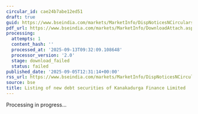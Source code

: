 ```yaml
---
circular_id: cae24b7abe12ed51
draft: true
guid: https://www.bseindia.com/markets/MarketInfo/DispNoticesNCirculars.aspx?Noticeid={649FD752-864B-4BE4-8AD9-8726B5B3000A}&noticeno=20250905-18&dt=09/05/2025&icount=18&totcount=43&flag=0
pdf_url: https://www.bseindia.com/markets/MarketInfo/DownloadAttach.aspx?id=20250905-18&attachedId=
processing:
  attempts: 1
  content_hash: ''
  processed_at: '2025-09-13T09:32:09.108648'
  processor_version: '2.0'
  stage: download_failed
  status: failed
published_date: '2025-09-05T12:31:14+00:00'
rss_url: https://www.bseindia.com/markets/MarketInfo/DispNoticesNCirculars.aspx?Noticeid={649FD752-864B-4BE4-8AD9-8726B5B3000A}&noticeno=20250905-18&dt=09/05/2025&icount=18&totcount=43&flag=0
source: bse
title: Listing of new debt securities of Kanakadurga Finance Limited
---
```


Processing in progress...
